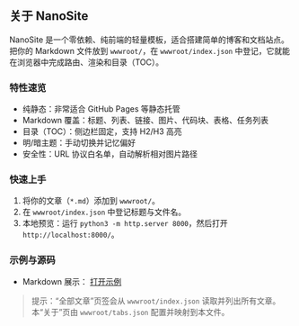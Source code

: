 ## 关于 NanoSite

NanoSite 是一个零依赖、纯前端的轻量模板，适合搭建简单的博客和文档站点。把你的 Markdown 文件放到 `wwwroot/`，在 `wwwroot/index.json` 中登记，它就能在浏览器中完成路由、渲染和目录（TOC）。

### 特性速览

- 纯静态：非常适合 GitHub Pages 等静态托管
- Markdown 覆盖：标题、列表、链接、图片、代码块、表格、任务列表
- 目录（TOC）：侧边栏固定，支持 H2/H3 高亮
- 明/暗主题：手动切换并记忆偏好
- 安全性：URL 协议白名单，自动解析相对图片路径

### 快速上手

1. 将你的文章（`*.md`）添加到 `wwwroot/`。
2. 在 `wwwroot/index.json` 中登记标题与文件名。
3. 本地预览：运行 `python3 -m http.server 8000`，然后打开 `http://localhost:8000/`。

### 示例与源码

- Markdown 展示： [打开示例](?id=post/intro/markdown-showcase.md)

> 提示：“全部文章”页签会从 `wwwroot/index.json` 读取并列出所有文章。本“关于”页由 `wwwroot/tabs.json` 配置并映射到本文件。

